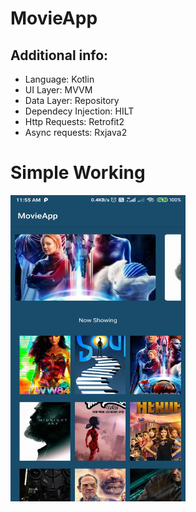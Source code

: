 # MovieApp

## Additional info:
* Language: Kotlin
* UI Layer: MVVM
* Data Layer: Repository
* Dependecy Injection: HILT
* Http Requests: Retrofit2
* Async requests: Rxjava2
<h1>Simple Working</h1>
<p>
<img src="Screenshot_2021-01-07-11-55-19-948_com.akshay.movieapp.jpg" width="280" height="490"/>
&nbsp &nbsp &nbsp &nbsp &nbsp &nbsp &nbsp &nbsp &nbsp &nbsp &nbsp &nbsp &nbsp &nbsp &nbsp &nbsp
</p>
